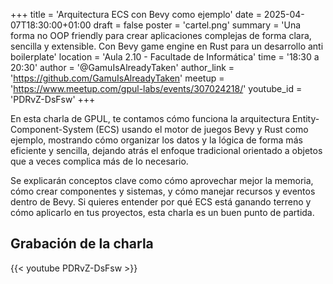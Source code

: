 +++
title = 'Arquitectura ECS con Bevy como ejemplo'
date = 2025-04-07T18:30:00+01:00
draft = false
poster = 'cartel.png'
summary = 'Una forma no OOP friendly para crear aplicaciones complejas de forma clara, sencilla y extensible. Con Bevy game engine en Rust para un desarrollo anti boilerplate'
location = 'Aula 2.10 - Facultade de Informática'
time = '18:30 a 20:30'
author = '@GamuIsAlreadyTaken'
author_link = 'https://github.com/GamuIsAlreadyTaken'
meetup = 'https://www.meetup.com/gpul-labs/events/307024218/'
youtube_id = 'PDRvZ-DsFsw'
+++

En esta charla de GPUL, te contamos cómo funciona la arquitectura Entity-Component-System (ECS) usando el motor de juegos Bevy y Rust como ejemplo, mostrando cómo organizar los datos y la lógica de forma más eficiente y sencilla, dejando atrás el enfoque tradicional orientado a objetos que a veces complica más de lo necesario.

Se explicarán conceptos clave como cómo aprovechar mejor la memoria, cómo crear componentes y sistemas, y cómo manejar recursos y eventos dentro de Bevy. Si quieres entender por qué ECS está ganando terreno y cómo aplicarlo en tus proyectos, esta charla es un buen punto de partida.

## Grabación de la charla

{{< youtube PDRvZ-DsFsw >}}
